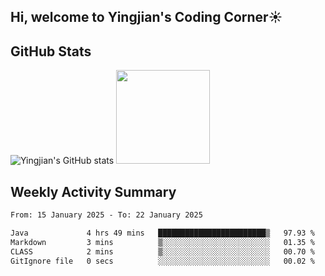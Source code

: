 ## Hi, welcome to Yingjian's Coding Corner☀️

## GitHub Stats
![Yingjian's GitHub stats](https://github-readme-stats.vercel.app/api?username=BigBigBai&show_icons=true&hide=stars,issues&hide_border=true&theme=merko&bg_color=00000000)
<img height="150em" src="https://github-readme-stats.vercel.app/api/top-langs/?username=BigBigBai&layout=compact&hide_border=true&theme=merko&bg_color=00000000"/>

## Weekly Activity Summary

<!--START_SECTION:waka-->

```txt
From: 15 January 2025 - To: 22 January 2025

Java             4 hrs 49 mins   ████████████████████████▒   97.93 %
Markdown         3 mins          ▒░░░░░░░░░░░░░░░░░░░░░░░░   01.35 %
CLASS            2 mins          ▒░░░░░░░░░░░░░░░░░░░░░░░░   00.70 %
GitIgnore file   0 secs          ░░░░░░░░░░░░░░░░░░░░░░░░░   00.02 %
```

<!--END_SECTION:waka-->


